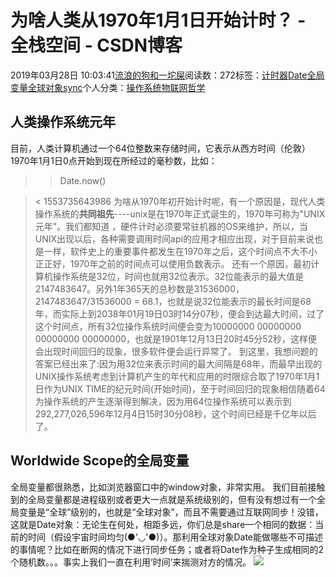 
# 为啥人类从1970年1月1日开始计时？ - 全栈空间 - CSDN博客

2019年03月28日 10:03:41[流浪的狗和一坨屎](https://me.csdn.net/github_38885296)阅读数：272标签：[计时器](https://so.csdn.net/so/search/s.do?q=计时器&t=blog)[Date](https://so.csdn.net/so/search/s.do?q=Date&t=blog)[全局变量](https://so.csdn.net/so/search/s.do?q=全局变量&t=blog)[全球对象](https://so.csdn.net/so/search/s.do?q=全球对象&t=blog)[sync](https://so.csdn.net/so/search/s.do?q=sync&t=blog)[](https://so.csdn.net/so/search/s.do?q=全球对象&t=blog)[](https://so.csdn.net/so/search/s.do?q=全局变量&t=blog)个人分类：[操作系统](https://jimmy.blog.csdn.net/article/category/7146982)[物联网](https://jimmy.blog.csdn.net/article/category/7287187)[哲学](https://jimmy.blog.csdn.net/article/category/8791418)[](https://jimmy.blog.csdn.net/article/category/7287187)
[](https://jimmy.blog.csdn.net/article/category/7146982)

[](https://so.csdn.net/so/search/s.do?q=全局变量&t=blog)
[](https://so.csdn.net/so/search/s.do?q=Date&t=blog)
[](https://so.csdn.net/so/search/s.do?q=计时器&t=blog)
## 人类操作系统元年
目前，人类计算机通过一个64位整数来存储时间，它表示从西方时间（伦敦）1970年1月1日0点开始到现在所经过的毫秒数，比如：
> > Date.now()

> < 1553735643986
为啥从1970年初开始计时呢，有一个原因是，现代人类操作系统的**共同祖先**----unix是在1970年正式诞生的，1970年可称为"UNIX元年"。我们都知道 ，硬件计时必须要常驻机器的OS来维护，所以，当UNIX出现以后，各种需要调用时间api的应用才相应出现，对于目前来说也是一样，软件史上的重要事件都发生在1970年之后，这个时间点不大不小正正好，1970年之前的时间点可以使用负数表示。
还有一个原因，最初计算机操作系统是32位，时间也就用32位表示。32位能表示的最大值是2147483647。另外1年365天的总秒数是31536000，2147483647/31536000 = 68.1，也就是说32位能表示的最长时间是68年，而实际上到2038年01月19日03时14分07秒，便会到达最大时间，过了这个时间点，所有32位操作系统时间便会变为10000000 00000000 00000000 00000000，也就是1901年12月13日20时45分52秒，这样便会出现时间回归的现象，很多软件便会运行异常了。
到这里，我想问题的答案已经出来了:因为用32位来表示时间的最大间隔是68年，而最早出现的UNIX操作系统考虑到计算机产生的年代和应用的时限综合取了1970年1月1日作为UNIX TIME的纪元时间(开始时间)，至于时间回归的现象相信随着64为操作系统的产生逐渐得到解决，因为用64位操作系统可以表示到292,277,026,596年12月4日15时30分08秒，这个时间已经是千亿年以后了。

## Worldwide Scope的全局变量
全局变量都很熟悉，比如浏览器窗口中的window对象，非常实用。
我们目前接触到的全局变量都是进程级别或者更大一点就是系统级别的，但有没有想过有一个全局变量是“全球”级别的，也就是“全球对象”，而且不需要通过互联网同步！没错，这就是Date对象：无论生在何处，相距多远，你们总是share一个相同的数据：当前的时间（假设宇宙时间均匀(●'◡'●)）。那利用全球对象Date能做哪些不可描述的事情呢？比如在断网的情况下进行同步任务；或者将Date作为种子生成相同的2个随机数。。。事实上我们一直在利用‘时间’来揣测对方的情况。
![](https://img-blog.csdnimg.cn/20190328100244372.jpeg)

[](https://so.csdn.net/so/search/s.do?q=计时器&t=blog)
